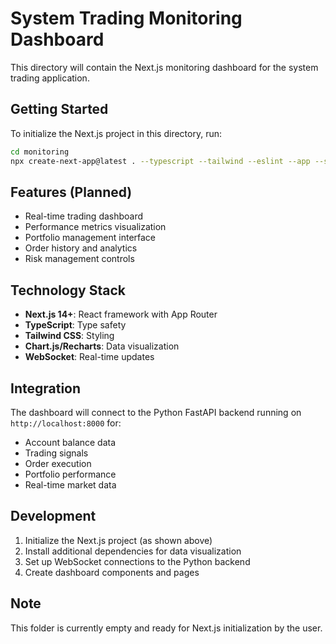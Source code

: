 # System Trading Monitoring Dashboard

This directory will contain the Next.js monitoring dashboard for the system trading application.

## Getting Started

To initialize the Next.js project in this directory, run:

```bash
cd monitoring
npx create-next-app@latest . --typescript --tailwind --eslint --app --src-dir --import-alias "@/*"
```

## Features (Planned)

- Real-time trading dashboard
- Performance metrics visualization
- Portfolio management interface
- Order history and analytics
- Risk management controls

## Technology Stack

- **Next.js 14+**: React framework with App Router
- **TypeScript**: Type safety
- **Tailwind CSS**: Styling
- **Chart.js/Recharts**: Data visualization
- **WebSocket**: Real-time updates

## Integration

The dashboard will connect to the Python FastAPI backend running on `http://localhost:8000` for:

- Account balance data
- Trading signals
- Order execution
- Portfolio performance
- Real-time market data

## Development

1. Initialize the Next.js project (as shown above)
2. Install additional dependencies for data visualization
3. Set up WebSocket connections to the Python backend
4. Create dashboard components and pages

## Note

This folder is currently empty and ready for Next.js initialization by the user.